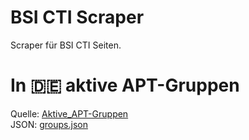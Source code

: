 # BSI CTI Scraper

Scraper für BSI CTI Seiten.

# In 🇩🇪 aktive APT-Gruppen
Quelle: [Aktive_APT-Gruppen](https://www.bsi.bund.de/DE/Themen/Unternehmen-und-Organisationen/Cyber-Sicherheitslage/Analysen-und-Prognosen/Threat-Intelligence/Aktive_APT-Gruppen/aktive-apt-gruppen_node.html)  
JSON: [groups.json](groups.json)